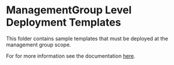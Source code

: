 # ManagementGroup Level Deployment Templates

This folder contains sample templates that must be deployed at the management group scope.

For for more information see the documentation [here](https://learn.microsoft.com/azure/azure-resource-manager/templates/deploy-to-management-group).
